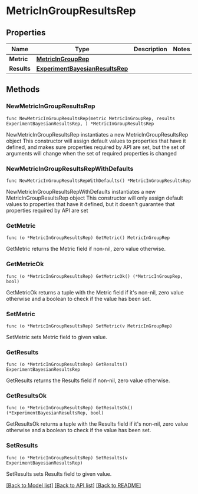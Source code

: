 # MetricInGroupResultsRep

## Properties

Name | Type | Description | Notes
------------ | ------------- | ------------- | -------------
**Metric** | [**MetricInGroupRep**](MetricInGroupRep.md) |  | 
**Results** | [**ExperimentBayesianResultsRep**](ExperimentBayesianResultsRep.md) |  | 

## Methods

### NewMetricInGroupResultsRep

`func NewMetricInGroupResultsRep(metric MetricInGroupRep, results ExperimentBayesianResultsRep, ) *MetricInGroupResultsRep`

NewMetricInGroupResultsRep instantiates a new MetricInGroupResultsRep object
This constructor will assign default values to properties that have it defined,
and makes sure properties required by API are set, but the set of arguments
will change when the set of required properties is changed

### NewMetricInGroupResultsRepWithDefaults

`func NewMetricInGroupResultsRepWithDefaults() *MetricInGroupResultsRep`

NewMetricInGroupResultsRepWithDefaults instantiates a new MetricInGroupResultsRep object
This constructor will only assign default values to properties that have it defined,
but it doesn't guarantee that properties required by API are set

### GetMetric

`func (o *MetricInGroupResultsRep) GetMetric() MetricInGroupRep`

GetMetric returns the Metric field if non-nil, zero value otherwise.

### GetMetricOk

`func (o *MetricInGroupResultsRep) GetMetricOk() (*MetricInGroupRep, bool)`

GetMetricOk returns a tuple with the Metric field if it's non-nil, zero value otherwise
and a boolean to check if the value has been set.

### SetMetric

`func (o *MetricInGroupResultsRep) SetMetric(v MetricInGroupRep)`

SetMetric sets Metric field to given value.


### GetResults

`func (o *MetricInGroupResultsRep) GetResults() ExperimentBayesianResultsRep`

GetResults returns the Results field if non-nil, zero value otherwise.

### GetResultsOk

`func (o *MetricInGroupResultsRep) GetResultsOk() (*ExperimentBayesianResultsRep, bool)`

GetResultsOk returns a tuple with the Results field if it's non-nil, zero value otherwise
and a boolean to check if the value has been set.

### SetResults

`func (o *MetricInGroupResultsRep) SetResults(v ExperimentBayesianResultsRep)`

SetResults sets Results field to given value.



[[Back to Model list]](../README.md#documentation-for-models) [[Back to API list]](../README.md#documentation-for-api-endpoints) [[Back to README]](../README.md)



